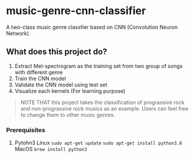 # music-genre-cnn-classifier
A two-class music genre classfier based on CNN (Convolution Neuron Network). 


## What does this project do?
1. Extract Mel-spectrogram as the training set from two group of songs with different genre 
2. Train the CNN model
3. Validate the CNN model using test set
4. Visualize each kernels (For learning purpose)

> NOTE THAT this project takes the classification of prograssive rock and non-prograssive rock musics as an example. Users can feel free to change them to other music genres.

### Prerequisites
1. Pytohn3
Linux
`sudo apt-get update`
`sudo apt-get install python3.6`
MacOS
`brew install python3`

